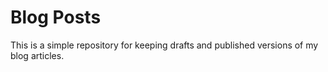 # Blog Posts

This is a simple repository for keeping drafts and published versions of my blog articles. 
